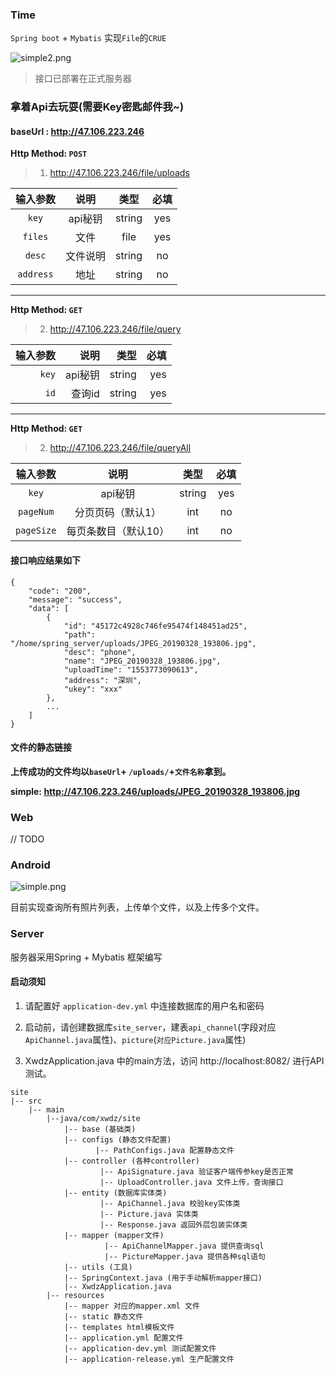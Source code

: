 ### Time
`Spring boot` + `Mybatis` 实现`File`的`CRUE`


![simple2.png](./image/android_simple2.gif)

> 接口已部署在正式服务器

### 拿着Api去玩耍(需要Key密匙邮件我~)

#### baseUrl : http://47.106.223.246

**Http Method: `POST`**
> 1.  http://47.106.223.246/file/uploads

|输入参数|说明|类型|必填|
|:---:|:---:|:---:|:---:|
|`key`|api秘钥|string|yes|
|`files`|文件|file|yes|
|`desc`|文件说明|string|no|
|`address`|地址|string|no|


---

**Http Method: `GET`**
> 2.  http://47.106.223.246/file/query
> 
|输入参数|说明|类型|必填|
|---:|---:|---:|---:|
|`key`|api秘钥|string|yes|
|`id`|查询id|string|yes|

---

**Http Method: `GET`**
> 2.  http://47.106.223.246/file/queryAll

|输入参数|说明|类型|必填|
|:---:|:---:|:---:|:---:|
|`key`|api秘钥|string|yes|
|`pageNum`|分页页码（默认1）|int|no|
|`pageSize`|每页条数目（默认10）|int|no|


#### 接口响应结果如下
```
{
    "code": "200",
    "message": "success",
    "data": [
        {
            "id": "45172c4928c746fe95474f148451ad25",
            "path": "/home/spring_server/uploads/JPEG_20190328_193806.jpg",
            "desc": "phone",
            "name": "JPEG_20190328_193806.jpg",
            "uploadTime": "1553773090613",
            "address": "深圳",
            "ukey": "xxx"
        },
        ...
    ]
}
```

#### 文件的静态链接
**上传成功的文件均以`baseUrl`+ `/uploads/`+`文件名称`拿到。**

**simple: http://47.106.223.246/uploads/JPEG_20190328_193806.jpg**


### Web

// TODO

### Android

![simple.png](./image/android_simple1.gif)


目前实现查询所有照片列表，上传单个文件，以及上传多个文件。


### Server

服务器采用Spring + Mybatis 框架编写

#### 启动须知

1. 请配置好 `application-dev.yml` 中连接数据库的用户名和密码

2. 启动前，请创建数据库`site_server`，建表`api_channel`(字段对应`ApiChannel.java`属性)、`picture`(`对应Picture.java`属性)

3. XwdzApplication.java 中的main方法，访问 http://localhost:8082/ 进行API测试。


```
site
|-- src
	|-- main
		|--java/com/xwdz/site
			|-- base (基础类)
			|-- configs (静态文件配置)
				   |-- PathConfigs.java 配置静态文件
			|-- controller (各种controller)
					|-- ApiSignature.java 验证客户端传参key是否正常	
					|-- UploadController.java 文件上传，查询接口
			|-- entity (数据库实体类)
				    |-- ApiChannel.java 校验key实体类
				    |-- Picture.java 实体类
				    |-- Response.java 返回外层包装实体类
			|-- mapper (mapper文件)
					 |-- ApiChannelMapper.java 提供查询sql
					 |-- PictureMapper.java 提供各种sql语句
			|-- utils (工具)
			|-- SpringContext.java (用于手动解析mapper接口)
			|-- XwdzApplication.java
		|-- resources	
			|-- mapper 对应的mapper.xml 文件
			|-- static 静态文件
			|-- templates html模板文件
			|-- application.yml 配置文件
			|-- application-dev.yml 测试配置文件
			|-- application-release.yml 生产配置文件
					
```